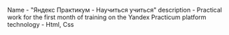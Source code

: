 Name - "Яндекс Практикум - Научиться учиться"
description - Practical work for the first month of training on the Yandex Practicum platform
technology - Html, Css
